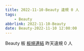 ```yaml
---
title: 2022-11-10-Beauty 違規 0 人
tags:
    - Beauty
abbrlink: 2022-11-10-Beauty
date: Beauty-2022-11-10 12:00:00
---
```

Beauty 板 [板規連結](https://www.ptt.cc/bbs/Beauty/M.1630069980.A.84B.html)
昨天違規 0 人
